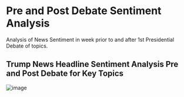 # Pre and Post Debate Sentiment Analysis
Analysis of News Sentiment in week prior to and after 1st Presidential Debate of topics. 
## Trump News Headline Sentiment Analysis Pre and Post Debate for Key Topics
![image](https://user-images.githubusercontent.com/69159763/103433458-223a1280-4bbf-11eb-9b8c-61cbe8240390.png)
